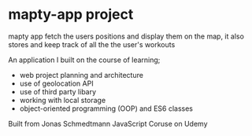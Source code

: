 # mapty-app project

mapty app fetch the users positions and display them on the map, it also stores and keep track of all the the user's workouts

An application I built on the course of learning;

- web project planning and architecture
- use of geolocation API
- use of third party libary
- working with local storage
- object-oriented programming (OOP) and ES6 classes

Built from Jonas Schmedtmann JavaScript Coruse on Udemy
